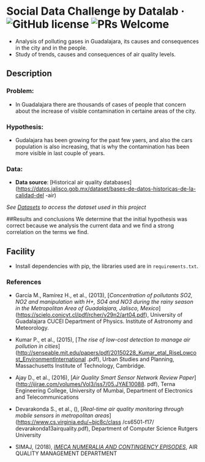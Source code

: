 # Social Data Challenge by Datalab &middot; ![GitHub license](https://img.shields.io/badge/license-MIT-blue.svg) ![PRs Welcome](https://img.shields.io/badge/PRs-welcome-brightgreen.svg)

* Analysis of polluting gases in Guadalajara, its causes and consequences in the city and in the people.
* Study of trends, causes and consequences of air quality levels.



## Description

### **Problem:**
* In Guadalajara there are thousands of cases of people that concern about the increase of visible contamination in certaine areas of the city.

### **Hypothesis:**
* Gudalajara has been growing for the past few yaers, and also the cars population is also increasing, that is why the contamination has been more visible in last couple of years.

### **Data:**
* **Data source**: [Historical air quality databases](https://datos.jalisco.gob.mx/dataset/bases-de-datos-historicas-de-la-calidad-del -air)

*See [Datasets](./Datasets) to access the dataset used in this project*

##Results and conclusions
We determine that the initial hypothesis was correct because we analysis the current data and we find a strong correlation on the terms we find.


## Facility
* Install dependencies with pip, the libraries used are in `requirements.txt`.

### References

* García M., Ramírez H., et al., (2013), [*Concentration of pollutants SO2, NO2 and manipulation with H+, SO4 and NO3 during the rainy season in the Metropolitan Area of Guadalajara, Jalisco, Mexico*] (https://scielo.conicyt.cl/pdf/rcher/v29n2/art04.pdf), University of Guadalajara CUCEI Department of Physics. Institute of Astronomy and Meteorology.

* Kumar P., et al., (2015), [*The rise of low-cost detection to manage air pollution in cities*](http://senseable.mit.edu/papers/pdf/20150228_Kumar_etal_RiseLowcost_EnvironmentInternational .pdf), Urban Studies and Planning, Massachusetts Institute of Technology, Cambridge.

* Ajay D., et al., (2016), [*Air Quality Smart Sensor Network Review Paper*](http://ijirae.com/volumes/Vol3/iss7/05.JYAE10088. pdf), Terna Engineering College, University of Mumbai, Department of Electronics and Telecommunications

* Devarakonda S., et al., (), [*Real-time air quality monitoring through mobile sensors in metropolitan areas*](https://www.cs.virginia.edu/~bjc8c/class /cs6501-f17/ devarakonda13airquality.pdf), Department of Computer Science
Rutgers University

* SIMAJ, (2018), [*IMECA NUMERALIA AND CONTINGENCY EPISODES*](http://siga.jalisco.gob.mx/aire2017/Info/NumeraliaImeca.pdf), AIR QUALITY MANAGEMENT DEPARTMENT
